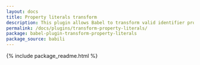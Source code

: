 ```yaml
---
layout: docs
title: Property literals transform
description: This plugin allows Babel to transform valid identifier property key literals into identifiers
permalink: /docs/plugins/transform-property-literals/
package: babel-plugin-transform-property-literals
package_source: babili
---
```


{% include package_readme.html %}
